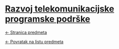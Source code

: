 # [Razvoj telekomunikacijske programske podrške](https://www.github.com/studosi-fer/RTPP)
[<- Stranica predmeta](https://www.fer.unizg.hr/predmet/rtpp_a)

[<- Povratak na listu predmeta](https://www.github.com/studosi/FER)
